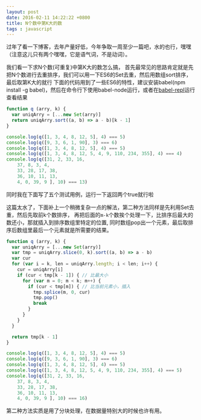 ```yaml
---
layout: post
date: 2016-02-11 14:22:22 +0800
title: N个数中第K大的数
tags : javascript
---
```


过年了看一下博客，去年产量好低，今年争取一周至少一篇吧，水的也行，嘿嘿（注意这儿只有两个嘿嘿，它是语气词，不是动词）。

我们看一下求N个数(可重复)中第K大的数怎么搞，
首先最常见的思路肯定就是先把N个数进行去重排序，我们可以用一下ES6的Set去重，然后用数组sort排序，最后取第K大的就行
下面的代码用到了一些ES6的特性，建议安装babel(npm install -g babel)，然后在命令行下使用babel-node运行，或者在[babel-repl](https://babeljs.io/repl/)运行查看结果

```javascript
function q (arry, k) {
  var uniqArry = [...new Set(arry)]
  return uniqArry.sort((a, b) => a - b)[k - 1]
}

console.log(q([1, 3, 4, 8, 12, 5], 4) === 5)
console.log(q([9, 3, 6, 1, 90], 3) === 6)
console.log(q([1, 3, 4, 8, 12, 5], 4) === 5)
console.log(q([1, 3, 4, 8, 12, 5, 4, 9, 110, 234, 355], 4) === 4)
console.log(q([31, 2, 33, 16,
    37, 8, 3, 4,
    33, 28, 17, 38,
    36, 10, 11, 13,
    4, 0, 39, 9 ], 10) === 13)
```

同时我在下面写了五个测试用例，运行一下返回两个true就行啦

这篇太水了，下面补上一个稍微复杂一点的解法，第二种方法同样是先利用Set去重，然后先取前k个数排序，
再把后面的`m-k`个数挨个处理一下，比排序后最大的数还小，那就插入到排序数组里特定的位置,
同时数组pop出一个元素，最后取排序后数组里最后一个元素就是所需要的结果。

```javascript
function q (arry, k) {
  var uniqArry = [...new Set(arry)]
  var tmp = uniqArry.slice(0, k).sort((a, b) => a - b)
  var cur
  for (var i = k, len = uniqArry.length; i < len; i++) {
    cur = uniqArry[i]
    if (cur < tmp[k - 1]) { // 比最大小
      for (var m = 0; m < k; m++) {
        if (cur < tmp[m]) { // 比当前元素小，插入
          tmp.splice(m, 0, cur)
          tmp.pop()
          break
        }
      }
    }
  }

  return tmp[k - 1]
}

console.log(q([1, 3, 4, 8, 12, 5], 4) === 5)
console.log(q([9, 3, 6, 1, 90], 3) === 6)
console.log(q([1, 3, 4, 8, 12, 5], 4) === 5)
console.log(q([1, 3, 4, 8, 12, 5, 4, 9, 110, 234, 355], 4) === 5)
console.log(q([31, 2, 33, 16,
    37, 8, 3, 4,
    33, 28, 17, 38,
    36, 10, 11, 13,
    4, 0, 39, 9 ], 10) === 16)
```

第二种方法实质是用了分块处理，在数据量特别大的时候也许有用。

